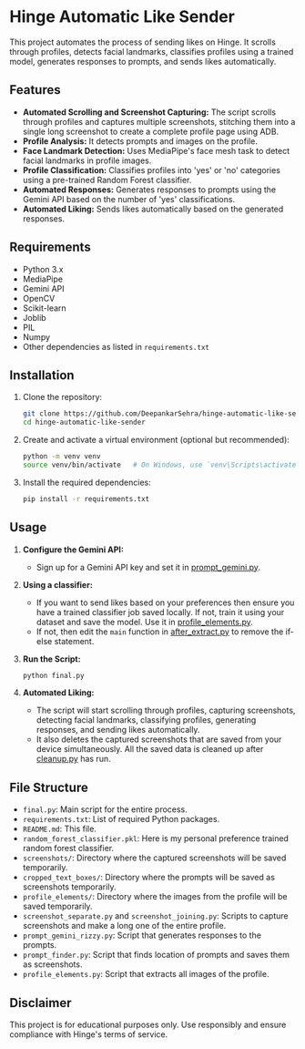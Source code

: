# Hinge Automatic Like Sender

This project automates the process of sending likes on Hinge. It scrolls through profiles, detects facial landmarks, classifies profiles using a trained model, generates responses to prompts, and sends likes automatically.

## Features

- **Automated Scrolling and Screenshot Capturing:** The script scrolls through profiles and captures multiple screenshots, stitching them into a single long screenshot to create a complete profile page using ADB.
- **Profile Analysis:** It detects prompts and images on the profile.
- **Face Landmark Detection:** Uses MediaPipe's face mesh task to detect facial landmarks in profile images.
- **Profile Classification:** Classifies profiles into 'yes' or 'no' categories using a pre-trained Random Forest classifier.
- **Automated Responses:** Generates responses to prompts using the Gemini API based on the number of 'yes' classifications.
- **Automated Liking:** Sends likes automatically based on the generated responses.

## Requirements

- Python 3.x
- MediaPipe
- Gemini API
- OpenCV
- Scikit-learn
- Joblib
- PIL
- Numpy
- Other dependencies as listed in `requirements.txt`

## Installation

1. Clone the repository:
    ```sh
    git clone https://github.com/DeepankarSehra/hinge-automatic-like-sender.git
    cd hinge-automatic-like-sender
    ```

2. Create and activate a virtual environment (optional but recommended):
    ```sh
    python -m venv venv
    source venv/bin/activate   # On Windows, use `venv\Scripts\activate`
    ```

3. Install the required dependencies:
    ```sh
    pip install -r requirements.txt
    ```

## Usage

1. **Configure the Gemini API:**
    - Sign up for a Gemini API key and set it in [prompt_gemini.py](prompt_gemini.py).

2. **Using a classifier:**
    - If you want to send likes based on your preferences then ensure you have a trained classifier job saved locally. If not, train it using your dataset and save the model. Use it in [profile_elements.py](profile_elements.py).
    - If not, then edit the ```main``` function in [after_extract.py](after_extract.py) to remove the if-else statement.

3. **Run the Script:**
    ```sh
    python final.py
    ```

4. **Automated Liking:**
    - The script will start scrolling through profiles, capturing screenshots, detecting facial landmarks, classifying profiles, generating responses, and sending likes automatically.
    - It also deletes the captured screenshots that are saved from your device simultaneously. All the saved data is cleaned up after [cleanup.py](cleanup.py) has run.

## File Structure

- `final.py`: Main script for the entire process.
- `requirements.txt`: List of required Python packages.
- `README.md`: This file.
- `random_forest_classifier.pkl`: Here is my personal preference trained random forest classifier.
- `screenshots/`: Directory where the captured screenshots will be saved temporarily.
- `cropped_text_boxes/`: Directory where the prompts will be saved as screenshots temporarily.
- `profile_elements/`: Directory where the images from the profile will be saved temporarily.
- `screenshot_separate.py` and `screenshot_joining.py`: Scripts to capture screenshots and make a long one of the entire profile.
- `prompt_gemini_rizzy.py`: Script that generates responses to the prompts.
- `prompt_finder.py`: Script that finds location of prompts and saves them as screenshots.
- `profile_elements.py`: Script that extracts all images of the profile.

## Disclaimer

This project is for educational purposes only. Use responsibly and ensure compliance with Hinge's terms of service.
